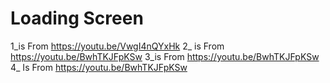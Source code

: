 # Loading Screen

1_is From <https://youtu.be/VwgI4nQYxHk>
2_ is From <https://youtu.be/BwhTKJFpKSw>
3_is From <https://youtu.be/BwhTKJFpKSw>
4_ Is From <https://youtu.be/BwhTKJFpKSw>
